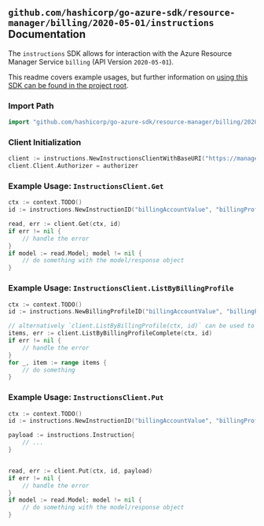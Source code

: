 
## `github.com/hashicorp/go-azure-sdk/resource-manager/billing/2020-05-01/instructions` Documentation

The `instructions` SDK allows for interaction with the Azure Resource Manager Service `billing` (API Version `2020-05-01`).

This readme covers example usages, but further information on [using this SDK can be found in the project root](https://github.com/hashicorp/go-azure-sdk/tree/main/docs).

### Import Path

```go
import "github.com/hashicorp/go-azure-sdk/resource-manager/billing/2020-05-01/instructions"
```


### Client Initialization

```go
client := instructions.NewInstructionsClientWithBaseURI("https://management.azure.com")
client.Client.Authorizer = authorizer
```


### Example Usage: `InstructionsClient.Get`

```go
ctx := context.TODO()
id := instructions.NewInstructionID("billingAccountValue", "billingProfileValue", "instructionValue")

read, err := client.Get(ctx, id)
if err != nil {
	// handle the error
}
if model := read.Model; model != nil {
	// do something with the model/response object
}
```


### Example Usage: `InstructionsClient.ListByBillingProfile`

```go
ctx := context.TODO()
id := instructions.NewBillingProfileID("billingAccountValue", "billingProfileValue")

// alternatively `client.ListByBillingProfile(ctx, id)` can be used to do batched pagination
items, err := client.ListByBillingProfileComplete(ctx, id)
if err != nil {
	// handle the error
}
for _, item := range items {
	// do something
}
```


### Example Usage: `InstructionsClient.Put`

```go
ctx := context.TODO()
id := instructions.NewInstructionID("billingAccountValue", "billingProfileValue", "instructionValue")

payload := instructions.Instruction{
	// ...
}


read, err := client.Put(ctx, id, payload)
if err != nil {
	// handle the error
}
if model := read.Model; model != nil {
	// do something with the model/response object
}
```
